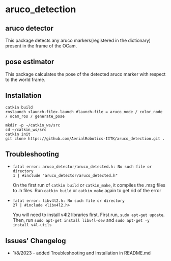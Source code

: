 # aruco_detection
## aruco detector 
This package detects any aruco markers(registered in the dictionary) present in the frame of the OCam.

## pose estimator
This package calculates the pose of the detected aruco marker with respect to the world frame.

## Installation
```
catkin build
roslaunch <launch-file>.launch #launch-file = aruco_node / color_node / ocam_ros / generate_pose

```

```
mkdir -p ~/catkin_ws/src
cd ~/catkin_ws/src
catkin init 
git clone https://github.com/AerialRobotics-IITK/aruco_detection.git .
```

## Troubleshooting
* 
    ```
    fatal error: aruco_detector/aruco_detected.h: No such file or directory
    1 | #include "aruco_detector/aruco_detected.h"
    ```
    On the first run of ``catkin build`` or ``catkin_make``, it compiles the .msg files to .h files. Run ``catkin build`` or ``catkin_make`` again to get rid of the error

* 
    ```
    fatal error: libv4l2.h: No such file or directory
    27 | #include <libv4l2.h>
    
    ```
    You will need to install v4l2 libraries first. First run, ``sudo apt-get update``. Then, run ``sudo apt-get install libv4l-dev`` and ``sudo apt-get -y install v4l-utils``
 

## Issues' Changelog
* 1/8/2023 - added Troubleshooting and Installation in README.md
